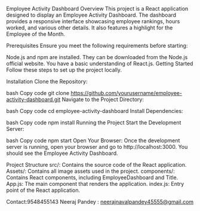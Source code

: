 Employee Activity Dashboard
Overview
This project is a React application designed to display an Employee Activity Dashboard. The dashboard provides a responsive interface showcasing employee rankings, hours worked, and various other details. It also features a highlight for the Employee of the Month.

Prerequisites
Ensure you meet the following requirements before starting:

Node.js and npm are installed. They can be downloaded from the Node.js official website.
You have a basic understanding of React.js.
Getting Started
Follow these steps to set up the project locally.

Installation
Clone the Repository:

bash
Copy code
git clone https://github.com/yourusername/employee-activity-dashboard.git
Navigate to the Project Directory:

bash
Copy code
cd employee-activity-dashboard
Install Dependencies:

bash
Copy code
npm install
Running the Project
Start the Development Server:

bash
Copy code
npm start
Open Your Browser:
Once the development server is running, open your browser and go to http://localhost:3000. You should see the Employee Activity Dashboard.

Project Structure
src/: Contains the source code of the React application.
Assets/: Contains all image assets used in the project.
components/: Contains React components, including EmployeeDashboard and Title.
App.js: The main component that renders the application.
index.js: Entry point of the React application.

Contact:9548455143
Neeraj Pandey : neerajnavalpandey45555@gmail.com 



